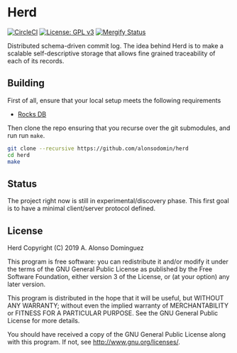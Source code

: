 # Herd

[![CircleCI](https://circleci.com/gh/alonsodomin/herd.svg?style=svg)](https://circleci.com/gh/alonsodomin/herd)
[![License: GPL v3](https://img.shields.io/badge/License-GPLv3-blue.svg)](https://www.gnu.org/licenses/gpl-3.0)
[![Mergify Status](https://img.shields.io/endpoint.svg?url=https://gh.mergify.io/badges/alonsodomin/herd&style=flat)](https://mergify.io)

Distributed schema-driven commit log. The idea behind Herd is to make a scalable self-descriptive storage that allows fine grained traceability of each of its records.

## Building

First of all, ensure that your local setup meets the following requirements

* [Rocks DB](https://rocksdb.org/)

Then clone the repo ensuring that you recurse over the git submodules, and run run `make`.

```bash
git clone --recursive https://github.com/alonsodomin/herd
cd herd
make
```

## Status

The project right now is still in experimental/discovery phase. This first goal is to have a minimal client/server protocol defined.

## License

Herd
Copyright (C) 2019  A. Alonso Dominguez

This program is free software: you can redistribute it and/or modify
it under the terms of the GNU General Public License as published by
the Free Software Foundation, either version 3 of the License, or
(at your option) any later version.

This program is distributed in the hope that it will be useful,
but WITHOUT ANY WARRANTY; without even the implied warranty of
MERCHANTABILITY or FITNESS FOR A PARTICULAR PURPOSE.  See the
GNU General Public License for more details.

You should have received a copy of the GNU General Public License
along with this program. If not, see <http://www.gnu.org/licenses/>.
